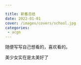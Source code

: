 ```yaml
---

title: 新番总结
date: 2022-01-01
cover: /images/covers/school.jpg
categories:
 - acgn
---
```


随便写写自己想看的，喜欢看的。

美少女实在是太美好了

<!-- more -->

